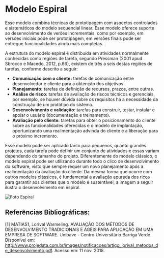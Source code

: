 # Modelo Espiral

Esse modelo combina técnicas de prototipagem com aspectos controlados e sistemáticos do modelo sequencial linear. Esse modelo oferece suporte ao desenvolvimento de verões incrementais, como por exemplo, em versões iniciais pode ser prototipagem, em versões finais pode ser entregue funcionalidades ainda mais completas.

A estrutura do modelo espiral é distribuída em atividades normalmente conhecidas como regiões de tarefa, segundo Pressman (2001 apud Sbrocco e Macedo, 2012, p.66), existem de três a seis destas regiões de tarefas, conforme descrito a seguir:

* **Comunicação com o cliente:** tarefas de comunicação entre desenvolvedor e cliente para a obtenção dos objetivos.
* **Planejamento:** tarefas de definição de recursos, prazos, entre outras. 
* **Análise de risco:** tarefas de avaliação de riscos técnicos e gerenciais, por exemplo, se houver dúvida sobre os requisitos há a necessidade da construção de um protótipo do sistema. 
* **Desenvolvimento e validação:** tarefas para construir, testar, instalar e apoiar o usuário (documentação e treinamento). 
* **Avaliação pelo cliente:** tarefas para obter o posicionamento do cliente sobre as funcionalidades oferecidas e o modelo de implantação, oportunizando uma realimentação advinda do cliente e a liberação para o próximo incremento.

Esse modelo pode ser aplicado tanto para pequenos, quanto grandes projetos, cada tarefa pode definir um conjunto de atividades e essas variam dependendo do tamanho do projeto. Diferentemente do modelo clássico, o modelo espiral pode ser utilizando durante todo o clico de desenvolvimento do software, visto que sempre requer um novo planejamento após a realimentação da avaliação do cliente. Da mesma forma que ocorre com outros modelos clássicos, é fundamental a avaliação apurada dos ricos para garantir aos clientes que o modelo é sustentável, a imagem a seguir ilustra o desenvolvimento em espiral.



![Foto Espiral](https://i.imgur.com/opucn99.jpg)


## Referências Bibliográficas:

 [1] MATIAS1, Lorival Warmeling. AVALIAÇÃO DOS MÉTODOS DE DESENVOLVIMENTO TRADICIONAIS E ÁGEIS PARA APLICAÇÃO EM UMA EMPRESA DE SOFTWARE. Unibave - Centro Universitário Barriga Verde. Disponível em: <http://www.projedata.com.br/images/notificacoes/artigo_lorival_metodos_de_desenvolvimento.pdf>. Acesso em: 11 nov. 2018.

